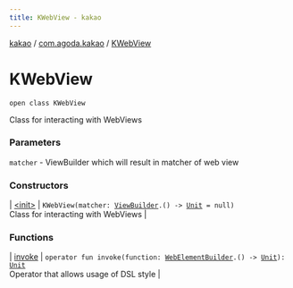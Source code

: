 ```yaml
---
title: KWebView - kakao
---
```


[kakao](../../index.html) / [com.agoda.kakao](../index.html) / [KWebView](.)

# KWebView

`open class KWebView`

Class for interacting with WebViews

### Parameters

`matcher` - ViewBuilder which will result in matcher of web view

### Constructors

| [&lt;init&gt;](-init-.html) | `KWebView(matcher: `[`ViewBuilder`](../-view-builder/index.html)`.() -> `[`Unit`](https://kotlinlang.org/api/latest/jvm/stdlib/kotlin/-unit/index.html)` = null)`<br>Class for interacting with WebViews |

### Functions

| [invoke](invoke.html) | `operator fun invoke(function: `[`WebElementBuilder`](../-web-element-builder/index.html)`.() -> `[`Unit`](https://kotlinlang.org/api/latest/jvm/stdlib/kotlin/-unit/index.html)`): `[`Unit`](https://kotlinlang.org/api/latest/jvm/stdlib/kotlin/-unit/index.html)<br>Operator that allows usage of DSL style |

